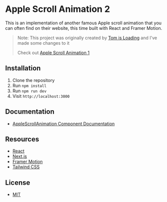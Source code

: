 # Apple Scroll Animation 2

This is an implementation of another famous Apple scroll animation that you can often find on their website, this time built with React and Framer Motion.

> Note: This project was originally created by [Tom is Loading](https://github.com/emanuelefavero/apple-scroll-animation) and I've made some changes to it
>
> Check out [Apple Scroll Animation 1](https://github.com/emanuelefavero/apple-scroll-animation)

## Installation

1. Clone the repository
2. Run `npm install`
3. Run `npm run dev`
4. Visit `http://localhost:3000`

## Documentation

- [AppleScrollAnimation Component Documentation](DOCUMENTATION.md)

## Resources

- [React](https://reactjs.org/)
- [Next.js](https://nextjs.org/)
- [Framer Motion](https://www.framer.com/motion/)
- [Tailwind CSS](https://tailwindcss.com/)

## License

- [MIT](LICENSE.md)
